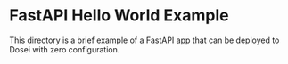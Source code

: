 # FastAPI Hello World Example
This directory is a brief example of a FastAPI app that can be deployed to Dosei with zero configuration.
